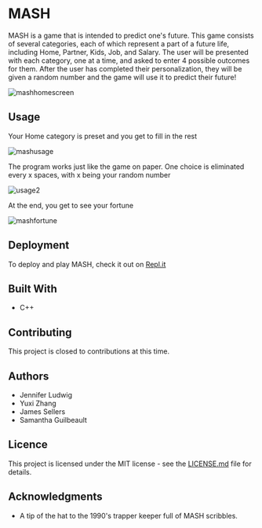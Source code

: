 # MASH
MASH is a game that is intended to predict one's future. This game consists of several categories, each of which represent a part
of a future life, including Home, Partner, Kids, Job, and Salary. The user will be presented with each category, one at a time,
and asked to enter 4 possible outcomes for them. After the user has completed their personalization, they will be given a random 
number and the game will use it to predict their future!

![mashhomescreen](https://user-images.githubusercontent.com/29582864/50056741-9e737180-012e-11e9-8c41-898e80364650.png)

## Usage
Your Home category is preset and you get to fill in the rest

![mashusage](https://user-images.githubusercontent.com/29582864/50057034-0b890600-0133-11e9-9b56-b108927d4fb4.png)

The program works just like the game on paper. One choice is eliminated every x spaces, with x being your random number

![usage2](https://user-images.githubusercontent.com/29582864/50057284-37f25180-0136-11e9-8a73-e47696d36bac.png)

At the end, you get to see your fortune

![mashfortune](https://user-images.githubusercontent.com/29582864/50057257-c914f880-0135-11e9-98f7-6eaa800ab1dd.png)

## Deployment
To deploy and play MASH, check it out on [Repl.it](https://repl.it/@jkluds/BeaverHacksW18Gaminlikeits1999)

## Built With
* C++

## Contributing
This project is closed to contributions at this time.

## Authors
* Jennifer Ludwig
* Yuxi Zhang
* James Sellers
* Samantha Guilbeault

## Licence
This project is licensed under the MIT license - see the [LICENSE.md](../master/LICENSE) file for details.

## Acknowledgments
* A tip of the hat to the 1990's trapper keeper full of MASH scribbles.
